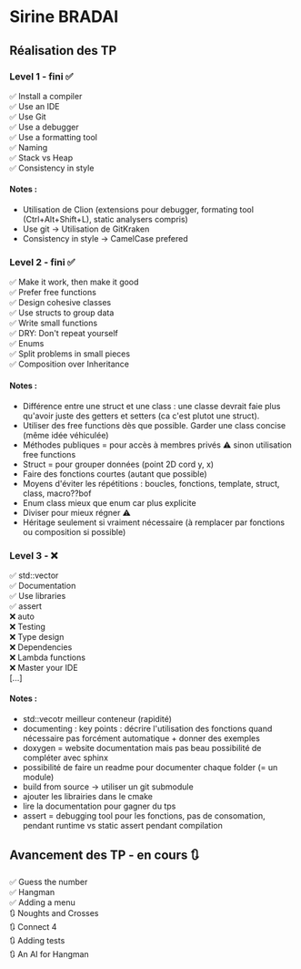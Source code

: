 # Sirine BRADAI
## Réalisation des TP

### Level 1 - fini ✅  <br/>
✅ Install a compiler  <br/>
✅ Use an IDE  <br/>
✅ Use Git  <br/>
✅ Use a debugger  <br/> 
✅ Use a formatting tool  <br/>
✅ Naming  <br/>
✅ Stack vs Heap  <br/>
✅ Consistency in style  <br/>
#### Notes :
- Utilisation de Clion (extensions pour debugger, formating tool (Ctrl+Alt+Shift+L), static analysers compris)
- Use git -> Utilisation de GitKraken
- Consistency in style -> CamelCase prefered

### Level 2 - fini ✅
✅ Make it work, then make it good <br/>
✅ Prefer free functions <br/>
✅ Design cohesive classes <br/>
✅ Use structs to group data <br/>
✅ Write small functions <br/>
✅ DRY: Don't repeat yourself <br/>
✅ Enums <br/>
✅ Split problems in small pieces <br/>
✅ Composition over Inheritance <br/>
#### Notes :
- Différence entre une struct et une class : une classe devrait faie plus qu'avoir juste des getters et setters (ca c'est plutot une struct). 
- Utiliser des free functions dès que possible. Garder une class concise (même idée véhiculée)
- Méthodes publiques = pour accès à membres privés ⚠️ sinon utilisation free functions
- Struct = pour grouper données (point 2D cord y, x)
- Faire des fonctions courtes (autant que possible)
- Moyens d'éviter les répétitions : boucles, fonctions, template, struct, class, macro??bof
- Enum class mieux que enum car plus explicite 
- Diviser pour mieux régner ⚠️
- Héritage seulement si vraiment nécessaire (à remplacer par fonctions ou composition si possible)

### Level 3 - ❌
✅ std::vector <br/>
✅ Documentation <br/>
✅ Use libraries <br/>
✅ assert <br/>
❌ auto <br/>
❌ Testing <br/>
❌ Type design <br/>
❌ Dependencies <br/>
❌ Lambda functions <br/>
❌ Master your IDE <br/>
[...] <br/>
#### Notes :
- std::vecotr meilleur conteneur (rapidité)
- documenting : key points : décrire l'utilisation des fonctions quand nécessaire pas forcément automatique + donner des exemples
- doxygen = website documentation mais pas beau possibilité de compléter avec sphinx
- possibilité de faire un readme pour documenter chaque folder (= un module)
- build from source -> utiliser un git submodule
- ajouter les librairies dans le cmake
- lire la documentation pour gagner du tps
- assert = debugging tool pour les fonctions, pas de consomation, pendant runtime vs static assert pendant compilation

## Avancement des TP - en cours 🔃
✅ Guess the number <br/>
✅ Hangman <br/>
✅ Adding a menu <br/>
🔃 Noughts and Crosses <br/>
🔃 Connect 4 <br/>
🔃 Adding tests <br/>
🔃 An AI for Hangman <br/>

